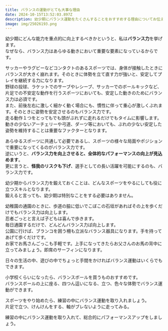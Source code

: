 ```yaml
---
title: バランスの運動がとても大事な理由
date: 2024-10-15T13:52:03.897Z
description: 幼少期にバランス運動をたくさんすることをおすすめする理由についてお伝えしている記事です。
image: img/25026193.png
---
```

幼少期にどんな能力を重点的に向上するべきかというと、私は**バランス力**を挙げます。\
なぜなら、バランス力はあらゆる動きにおいて重要な要素になっているからです。

サッカーやラグビーなどコンタクトのあるスポーツでは、身体が接触したときにバランスが大きく崩れます。そのときに体勢を立て直す力が強いと、安定してプレイを継続する力になります。\
野球の投球、ラケットでのサーブやレシーブ、サッカーでのボールキックなど、片足での不安定な動作を行うスポーツにおいても、安定した動きのためにバランス力は必須です。\
また、前後左右に激しく細かく動く場合にも、慣性に伴って重心が激しくぶれます。そのときに姿勢を安定させるのもバランス力です。\
走る動作１つをとってもでも頭がぶれずに走れるだけでもタイムに影響します。\
動きの少ないアーチェリーや弓道、ダーツ等においても、ぶれの少ない安定した姿勢を維持することは重要なファクターとなります。

あらゆるスポーツに共通して必要であるし、スポーツの様々な局面やポジションで重要になってくるのがバランス力です。\
逆にいうと、**バランス力を向上させると、全体的なパフォーマンスの向上が見込めます**。\
更に言うと、**怪我のリスクも下げ**、選手としての長い活躍を可能にするのも、バランス力です。

幼少期からバランス力を鍛えておくことは、どんなスポーツをやるにしても役に立つスキルとなります。\
鍛えると言っても、幼少期は特別なことをする必要はありません。

幼稚園の通園のときに、歩道の脇に低いでこぼこの石垣があればその上を歩くだけでもバランス力は向上します。\
忍者ごっとと言えば子どもは喜んで歩きます。\
毎日通園するだけで、どんどんバランス力ば向上します。\
公園に行けば、ブランコを囲う柵も立派なバランス器具になります。手を持ってあげて歩くだけです。\
お家でお馬さんごっこも手軽です。上手になってきたらお父さんのお馬の背中に立ってみましょう。即席のサーフィンになります。

日々の生活の中、遊びの中でちょっと手間をかければバランス運動はいくらでもできます。

小学校くらいになったら、バランスボールを買うものおすすめです。\
バランスボールの上に座る、四つん這いになる、立つ、色々な体勢でバランス運動ができます。

スポーツをやり始めたら、練習の中にバランス運動を取り入れましょう。\
片足で立つ、けんけんをする、軸がブレないように走ってみる。

練習の中にバランス運動を取り入れて、総合的にパフォーマンスアップをしましょう。